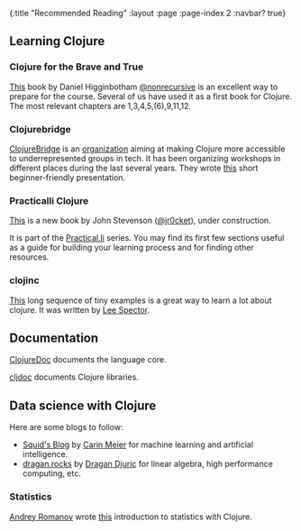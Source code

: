 {:title "Recommended Reading"
 :layout :page
 :page-index 2
 :navbar? true}

## Learning Clojure
### Clojure for the Brave and True
 [This](https://www.braveclojure.com/clojure-for-the-brave-and-true/) book by Daniel Higginbotham [@nonrecursive](https://twitter.com/nonrecursive?lang=en) is an excellent way to prepare for the course. Several of us have used it as a first book for Clojure. The most relevant chapters are 1,3,4,5,(6),9,11,12.

### Clojurebridge
 [ClojureBridge](https://twitter.com/clojurebridge) is an [organization](https://clojurebridge.org/) aiming at making Clojure more accessible to underrepresented groups in tech. It has been organizing workshops in different places during the last several years.
 They wrote [this](https://clojurebridge.org/curriculum/#/) short beginner-friendly presentation.

### Practicalli Clojure
[This](https://practicalli.github.io/clojure/) is a new book by John Stevenson ([@jr0cket](https://twitter.com/jr0cket)), under construction.

It is part of the [Practical.li](http://www.practical.li/) series. You may find its first few sections useful as a guide for building your learning process and for finding other resources.

### clojinc
[This](http://viewer.gorilla-repl.org/view.html?source=github&user=lspector&repo=clojinc&path=worksheet.clj) long sequence of tiny examples is a great way to learn a lot about clojure. It was written by [Lee Spector](https://twitter.com/leespector).

## Documentation

[ClojureDoc](https://clojuredocs.org/) documents the language core.

[cljdoc](https://cljdoc.org/) documents Clojure libraries.

## Data science with Clojure
Here are some blogs to follow:
- [Squid's Blog](http://gigasquidsoftware.com/#/blog/archives/index) by [Carin Meier](https://twitter.com/carinmeier) for machine learning and artificial intelligence.
- [dragan.rocks](https://dragan.rocks/) by [Dragan Djuric](https://twitter.com/draganrocks) for linear algebra, high performance computing, etc.

### Statistics
[Andrey Romanov](https://twitter.com/izhmyh) wrote [this](https://github.com/drewnoff/openintro-gorilla-incanter) introduction to statistics with Clojure. 

